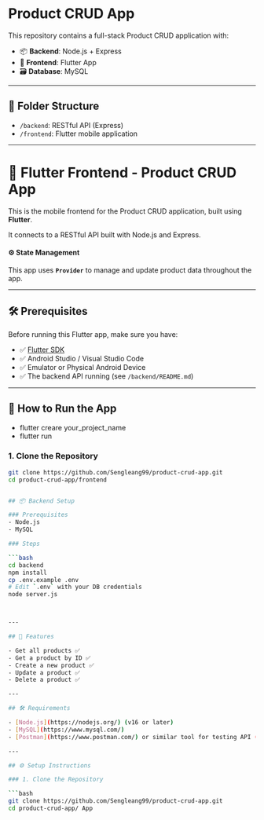 # Product CRUD App

This repository contains a full-stack Product CRUD application with:

- 📦 **Backend**: Node.js + Express
- 📱 **Frontend**: Flutter App
- 🗃️ **Database**: MySQL

---

## 📁 Folder Structure

- `/backend`: RESTful API (Express)
- `/frontend`: Flutter mobile application

---

# 📱 Flutter Frontend - Product CRUD App

This is the mobile frontend for the Product CRUD application, built using **Flutter**.

It connects to a RESTful API built with Node.js and Express.

#### ⚙️ State Management

This app uses **`Provider`** to manage and update product data throughout the app.

---

## 🛠️ Prerequisites

Before running this Flutter app, make sure you have:

- ✅ [Flutter SDK](https://docs.flutter.dev/get-started/install)
- ✅ Android Studio / Visual Studio Code
- ✅ Emulator or Physical Android Device
- ✅ The backend API running (see `/backend/README.md`)

---

## 🚀 How to Run the App
 - flutter creare your_project_name
 - flutter run

### 1. Clone the Repository

```bash
git clone https://github.com/Sengleang99/product-crud-app.git
cd product-crud-app/frontend


## 📦 Backend Setup

### Prerequisites
- Node.js
- MySQL

### Steps

```bash
cd backend
npm install
cp .env.example .env
# Edit `.env` with your DB credentials
node server.js



---

## 🚀 Features

- Get all products ✅  
- Get a product by ID ✅  
- Create a new product ✅  
- Update a product ✅  
- Delete a product ✅

---

## 🛠️ Requirements

- [Node.js](https://nodejs.org/) (v16 or later)
- [MySQL](https://www.mysql.com/)
- [Postman](https://www.postman.com/) or similar tool for testing API (optional)

---

## ⚙️ Setup Instructions

### 1. Clone the Repository

```bash
git clone https://github.com/Sengleang99/product-crud-app.git
cd product-crud-app/ App

